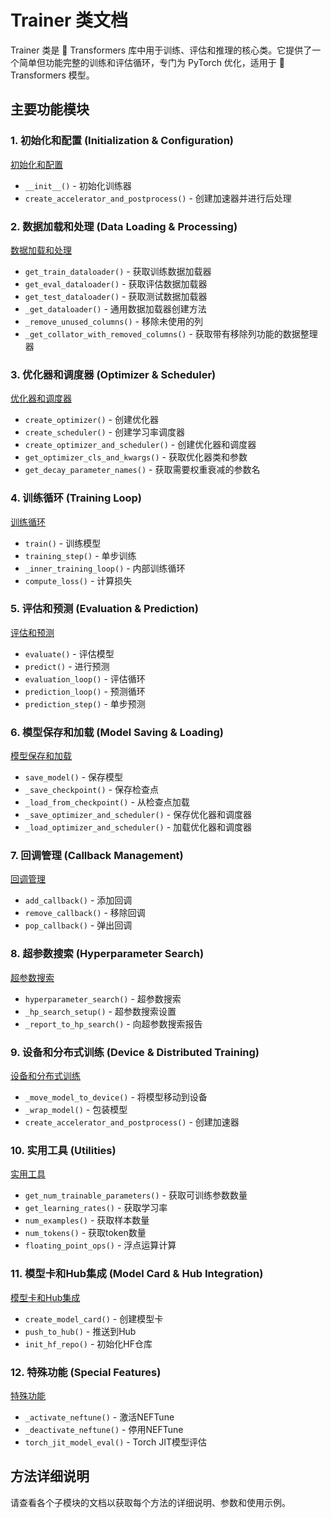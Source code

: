 # Trainer 类文档

Trainer 类是 🤗 Transformers 库中用于训练、评估和推理的核心类。它提供了一个简单但功能完整的训练和评估循环，专门为 PyTorch 优化，适用于 🤗 Transformers 模型。

## 主要功能模块

### 1. 初始化和配置 (Initialization & Configuration)
[初始化和配置](./initialization.md)
- `__init__()` - 初始化训练器
- `create_accelerator_and_postprocess()` - 创建加速器并进行后处理

### 2. 数据加载和处理 (Data Loading & Processing)
[数据加载和处理](./data_loading.md)
- `get_train_dataloader()` - 获取训练数据加载器
- `get_eval_dataloader()` - 获取评估数据加载器
- `get_test_dataloader()` - 获取测试数据加载器
- `_get_dataloader()` - 通用数据加载器创建方法
- `_remove_unused_columns()` - 移除未使用的列
- `_get_collator_with_removed_columns()` - 获取带有移除列功能的数据整理器

### 3. 优化器和调度器 (Optimizer & Scheduler)
[优化器和调度器](./optimizer_scheduler.md)
- `create_optimizer()` - 创建优化器
- `create_scheduler()` - 创建学习率调度器
- `create_optimizer_and_scheduler()` - 创建优化器和调度器
- `get_optimizer_cls_and_kwargs()` - 获取优化器类和参数
- `get_decay_parameter_names()` - 获取需要权重衰减的参数名

### 4. 训练循环 (Training Loop)
[训练循环](./training_loop.md)
- `train()` - 训练模型
- `training_step()` - 单步训练
- `_inner_training_loop()` - 内部训练循环
- `compute_loss()` - 计算损失

### 5. 评估和预测 (Evaluation & Prediction)
[评估和预测](./evaluation_prediction.md)
- `evaluate()` - 评估模型
- `predict()` - 进行预测
- `evaluation_loop()` - 评估循环
- `prediction_loop()` - 预测循环
- `prediction_step()` - 单步预测

### 6. 模型保存和加载 (Model Saving & Loading)
[模型保存和加载](./model_saving_loading.md)
- `save_model()` - 保存模型
- `_save_checkpoint()` - 保存检查点
- `_load_from_checkpoint()` - 从检查点加载
- `_save_optimizer_and_scheduler()` - 保存优化器和调度器
- `_load_optimizer_and_scheduler()` - 加载优化器和调度器

### 7. 回调管理 (Callback Management)
[回调管理](./callback_management.md)
- `add_callback()` - 添加回调
- `remove_callback()` - 移除回调
- `pop_callback()` - 弹出回调

### 8. 超参数搜索 (Hyperparameter Search)
[超参数搜索](./special_features.md)
- `hyperparameter_search()` - 超参数搜索
- `_hp_search_setup()` - 超参数搜索设置
- `_report_to_hp_search()` - 向超参数搜索报告

### 9. 设备和分布式训练 (Device & Distributed Training)
[设备和分布式训练](./special_features.md)
- `_move_model_to_device()` - 将模型移动到设备
- `_wrap_model()` - 包装模型
- `create_accelerator_and_postprocess()` - 创建加速器

### 10. 实用工具 (Utilities)
[实用工具](./utilities.md)
- `get_num_trainable_parameters()` - 获取可训练参数数量
- `get_learning_rates()` - 获取学习率
- `num_examples()` - 获取样本数量
- `num_tokens()` - 获取token数量
- `floating_point_ops()` - 浮点运算计算

### 11. 模型卡和Hub集成 (Model Card & Hub Integration)
[模型卡和Hub集成](./hub_integration.md)
- `create_model_card()` - 创建模型卡
- `push_to_hub()` - 推送到Hub
- `init_hf_repo()` - 初始化HF仓库

### 12. 特殊功能 (Special Features)
[特殊功能](./special_features.md)
- `_activate_neftune()` - 激活NEFTune
- `_deactivate_neftune()` - 停用NEFTune
- `torch_jit_model_eval()` - Torch JIT模型评估

## 方法详细说明

请查看各个子模块的文档以获取每个方法的详细说明、参数和使用示例。